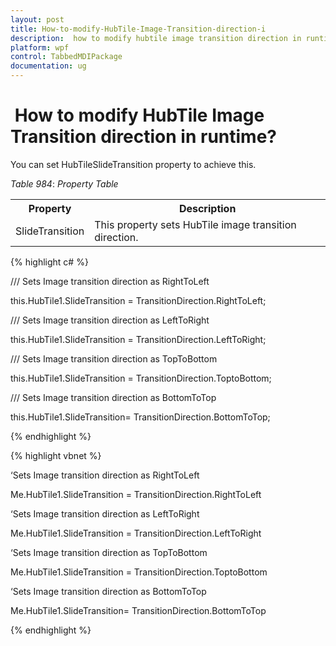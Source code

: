 ```yaml
---
layout: post
title: How-to-modify-HubTile-Image-Transition-direction-i
description:  how to modify hubtile image transition direction in runtime?
platform: wpf
control: TabbedMDIPackage
documentation: ug
---
```


#  How to modify HubTile Image Transition direction in runtime?

You can set HubTileSlideTransition property to achieve this.

_Table_ _984_: _Property Table_

<table>
<tr>
<th>
Property</th><th>
Description</th></tr>
<tr>
<td>
SlideTransition </td><td>
This property sets HubTile image transition direction.</td></tr>
</table>


{% highlight c# %}



/// Sets Image transition direction as RightToLeft

this.HubTile1.SlideTransition = TransitionDirection.RightToLeft;



/// Sets Image transition direction as LeftToRight

this.HubTile1.SlideTransition = TransitionDirection.LeftToRight;



/// Sets Image transition direction as TopToBottom

this.HubTile1.SlideTransition = TransitionDirection.ToptoBottom;



/// Sets Image transition direction as BottomToTop

this.HubTile1.SlideTransition= TransitionDirection.BottomToTop;


{% endhighlight %}


{% highlight vbnet %}



‘Sets Image transition direction as RightToLeft

Me.HubTile1.SlideTransition = TransitionDirection.RightToLeft



‘Sets Image transition direction as LeftToRight

Me.HubTile1.SlideTransition = TransitionDirection.LeftToRight



‘Sets Image transition direction as TopToBottom

Me.HubTile1.SlideTransition = TransitionDirection.ToptoBottom



‘Sets Image transition direction as BottomToTop

Me.HubTile1.SlideTransition= TransitionDirection.BottomToTop

{% endhighlight %}





